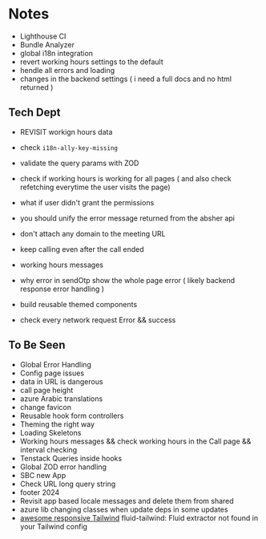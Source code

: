 # Notes

- Lighthouse CI
- Bundle Analyzer
- global i18n integration
- revert working hours settings to the default
- hendle all errors and loading
- changes in the backend settings ( i need a full docs and no html returned )

## Tech Dept

- REVISIT workign hours data
- check `i18n-ally-key-missing`
- validate the query params with ZOD
- check if working hours is working for all pages ( and also check refetching everytime the user visits the page)
- what if user didn't grant the permissions

- you should unify the error message returned from the absher api
- don't attach any domain to the meeting URL
- keep calling even after the call ended
- working hours messages
- why error in sendOtp show the whole page error ( likely backend response error handling )
- build reusable themed components
- check every network request Error && success

## To Be Seen

- Global Error Handling
- Config page issues
- data in URL is dangerous
- call page height
- azure Arabic translations
- change favicon
- Reusable hook form controllers
- Theming the right way
- Loading Skeletons
- Working hours messages && check working hours in the Call page && interval checking
- Tenstack Queries inside hooks
- Global ZOD error handling
- SBC new App
- Check URL long query string
- footer 2024
- Revisit app based locale messages and delete them from shared
- azure lib changing classes when update deps in some updates
- [awesome responsive Tailwind](https://fluid.tw/) fluid-tailwind: Fluid extractor not found in your Tailwind config
